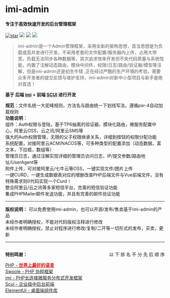 # imi-admin
**专注于高效快速开发的后台管理框架** <br><br>
<a href='https://gitee.com/phpben/imi-admin/stargazers'><img src='https://gitee.com/phpben/imi-admin/badge/star.svg?theme=dark' alt='star'></img></a>
<img src="https://svg.hamm.cn/badge.svg?key=License&amp;value=Apache-2.0&amp;color=da4a00">
<a href='https://gitee.com/phpben/imi-admin'><img src="https://svg.hamm.cn/badge.svg?key=imi-admin&amp;value=v1.0.0"></a>
<a href='https://www.kancloud.cn/phpben/imi-admin'><img src="https://svg.hamm.cn/badge.svg?key=Doc&amp;value=文档"></a>
<blockquote class="danger"><p>imi-admin是一个Admin管理框架，采用全新的架构思想，首当思想是为负载或高并发进行开发，不采用老套的文件配置/服务器内上传，占用大带宽，负载无法同步各种数据等，其次追求效率开发但不失代码质量与系统性能，内置了注解动态路由，模块中间件，权限/日志/路由/验证器/模型等注解，但是imi-admin还是初生牛犊 ,正在经过严酷的生产环境的考验，需要众多开发者的提交反馈与维护支持，imi-admin对新中小型项目与新手是绝对首选！</p></blockquote>

**基于 后端 <a href="https://www.imiphp.com/">imi</a> + 前端 <a href="https://gitee.com/lolicode/scui">SCUI</a> 进行开发**<br>

**规范**：文件名统一大驼峰规则，方法名与路由统一下划线写法，遵循psr-4自动加载规则<br>
**功能说明**：<br>
组件：Auth权限与登陆，基于TP6抽离的验证器，模块化路由，微服务配置中心，阿里云OSS，云之讯/阿里云SMS等<br>
强大的Auth权限管理，无限的父子权限继承关系，详细到按钮的权限分配功能<br>
系统配置，对接阿里云ACM/NACOS等，可多种类型的配置添加（动态数据，富文本，下拉框，数组等）<br>
管理员日志，通过注解实现详细的管理员访问日志，IP/提交参数/路由地址/UserAgent等<br>
附件上传，可对接阿里云/七牛云等OSS，一键实现文件/图片上传<br>
一键CURD，一键生成数据表对应的增删改查PHP后端文件与Vue前端文件，没有特殊需求则0代码实现一个Curd！<br>
整合阿里云/云之讯等多家短信平台，完善的短信验证功能<br>
集成PHPMailer邮件发送功能，并且有完善的邮件验证功能<br>

*****
**版权说明：**
可以免费使用imi-admin，也可以开源/发布/售卖基于imi-admin的产品<br>
未经作者明确授权，不能对代码版权注释进行修改<br>
未经作者明确授权，禁止对程序进行修改/复制/二开等一切形式的发布，买卖，更新<br>
*****
<p style="float:left;display:inline-block;"><b>特别鸣谢：</b> </p>
<p style="float:right;display:inline-block;">以 下 排 名 不 分 先 后 顺 序</p>
<p style="clear:both;">
<a href="https://www.php.net/">PHP - <b style="color:red">世界上最好的语言</b></a><br>
<a href="https://www.swoole.com/">Swoole -  PHP 协程框架</a><br>
<a href="https://www.imiphp.com/">imi - PHP长连接微服务分布式开发框架</a><br>
<a href="https://gitee.com/lolicode/scui">Scui - 企业级中后台前端</a><br>
<a href="https://element-plus.org/#/zh-CN">ElementUi - 桌面端组件库</a><br>
</p>
